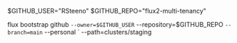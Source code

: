 $GITHUB_USER="RSteeno"
$GITHUB_REPO="flux2-multi-tenancy"

flux bootstrap github `
    --owner=$GITHUB_USER `
    --repository=$GITHUB_REPO `
    --branch=main `
    --personal `
    --path=clusters/staging